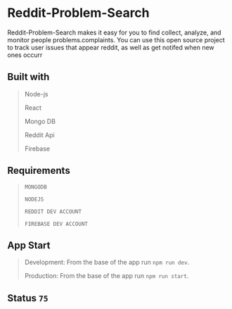# Reddit-Problem-Search

Reddit-Problem-Search makes it easy for you to find collect, analyze, and monitor people problems.complaints. You can use this open source project to track user issues that appear reddit, as well as get notifed when new ones occurr

## Built with

> Node-js
>
> React
>
> Mongo DB
>
> Reddit Api
>
> Firebase

## Requirements

> `MONGODB`
>
> `NODEJS`
>
> `REDDIT DEV ACCOUNT`
> 
> `FIREBASE DEV ACCOUNT`

## App Start

> Development: From the base of the app run `npm run dev`.
>
> Production: From the base of the app run `npm run start`.

## Status `75`
